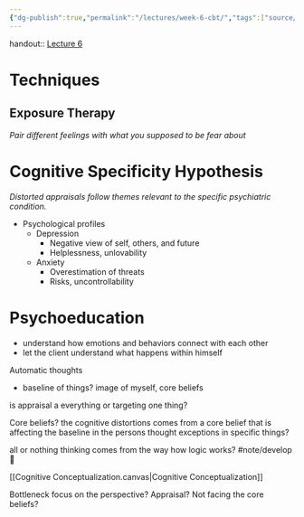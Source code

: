 ```yaml
---
{"dg-publish":true,"permalink":"/lectures/week-6-cbt/","tags":["source/lecture"]}
---
```


handout:: [Lecture 6](x-devonthink-item://49BBEB65-EC4C-4C93-A5E4-EB6075F19244)
# Techniques
## Exposure Therapy
*Pair different feelings with what you supposed to be fear about*
# Cognitive Specificity Hypothesis
*Distorted appraisals follow themes relevant to the specific psychiatric condition.*
- Psychological profiles
	- Depression
		- Negative view of self, others, and future
		- Helplessness, unlovability
	- Anxiety
		- Overestimation of threats
		- Risks, uncontrollability 
# Psychoeducation
- understand how emotions and behaviors connect with each other
- let the client understand what happens within himself

Automatic thoughts
- baseline of things? image of myself, core beliefs

is appraisal a everything or targeting one thing?

Core beliefs?
the cognitive distortions comes from a core belief that is affecting the baseline in the persons thought 
exceptions in specific things?

all or nothing thinking comes from the way how logic works? #note/develop🍃 

[[Cognitive Conceptualization.canvas|Cognitive Conceptualization]]

Bottleneck
focus on the perspective? Appraisal?
Not facing the core beliefs? 

